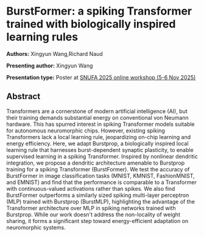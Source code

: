 # BurstFormer: a spiking Transformer trained with biologically inspired learning rules

**Authors:** Xingyun Wang,Richard Naud
                           
**Presenting author:** Xingyun Wang

**Presentation type:** Poster at [SNUFA 2025 online workshop (5-6 Nov 2025)](https://snufa.net/2025)

## Abstract

Transformers are a cornerstone of modern artificial intelligence (AI), but their training demands substantial energy on conventional von Neumann hardware. This has spurred interest in spiking Transformer models suitable for autonomous neuromorphic chips. However, existing spiking Transformers lack a local learning rule, jeopardizing on-chip learning and energy efficiency. Here, we adapt Burstprop, a biologically inspired local learning rule that harnesses burst-dependent synaptic plasticity, to enable supervised learning in a spiking Transformer. Inspired by nonlinear dendritic integration, we propose a dendritic architecture amenable to Burstprop training for a spiking Transformer (BurstFormer). We test the accuracy of BurstFormer in image classification tasks (MNIST, KMNIST, FashionMNIST, and EMNIST) and find that the performance is comparable to a Transformer with continuous-valued activations rather than spikes. We also find BurstFormer outperforms a similarly sized spiking multi-layer perceptron (MLP) trained with Burstprop (BurstMLP), highlighting the advantage of the Transformer architecture over MLP in spiking networks trained with Burstprop. While our work doesn't address the non-locality of weight sharing, it forms a significant step toward energy-efficient adaptation on neuromorphic systems. 